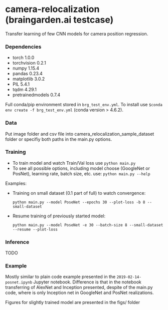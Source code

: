 # camera-relocalization (braingarden.ai testcase)


Transfer learning of few CNN models for camera position regression.

### Dependencies
- torch 1.0.0
- torchvision 0.2.1
- numpy 1.15.4
- pandas 0.23.4
- matplotlib 3.0.2
- PIL 5.4.1
- tqdm 4.29.1
- pretrainedmodels 0.7.4

Full conda/pip environment stored in `brg_test_env.yml`. To install use `$conda env create -f brg_test_env.yml` 
(conda version > 4.6.2).

### Data

Put image folder and csv file into camera_relocalization_sample_dataset folder or specifiy both paths in the main.py options.

### Training

- To train model and watch Train/Val loss use `python main.py`
- To see all possible options, including model choose (GoogleNet or PosNet), learning rate, batch size, etc. use: `python main.py --help`

Examples:
- Training on small dataset (0.1 part of full) to watch convergence:
  ```
  python main.py --model PoseNet --epochs 30 --plot-loss -b 8 --small-dataset
  ```

- Resume training of previously started model:
  ```
  python main.py --model PoseNet -e 30 --batch-size 8 --small-dataset --resume --plot-loss
  ```
### Inference

TODO

### Example

Mostly similar to plain code example presented in the `2019-02-14-posnet.ipynb` Jupyter notebook. 
Difference is that in the notebook transferring of AlexNet and Inception presented, despite of the main.py code, where is 
only Inception net in GoogleNet and PosNet realizations.

Figures for slightly trained model are presented in the figs/ folder 

